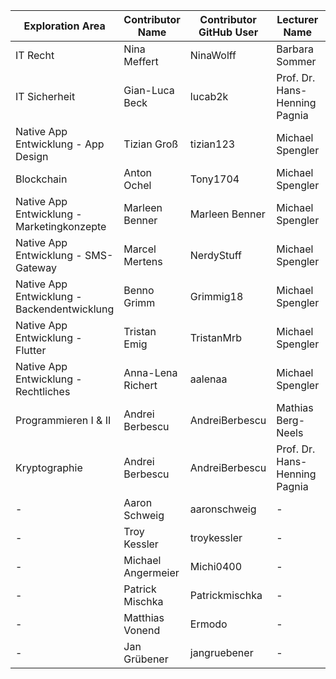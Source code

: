 | Exploration Area | Contributor Name | Contributor GitHub User | Lecturer Name | Lecturer Contact | 
|----------------------|--------------------|------------------------|----------|----------|
| IT Recht | Nina Meffert | NinaWolff | Barbara Sommer | https://www.weitnauer.net/team/dr-barbara-sommer/ |
| IT Sicherheit | Gian-Luca Beck | lucab2k | Prof. Dr. Hans-Henning Pagnia | henning.pagnia@dhbw-mannheim.de |
| Native App Entwicklung - App Design | Tizian Groß | tizian123 | Michael Spengler | - |
| Blockchain | Anton Ochel | Tony1704 | Michael Spengler | - |
| Native App Entwicklung - Marketingkonzepte | Marleen Benner |Marleen Benner | Michael Spengler | - |
| Native App Entwicklung - SMS-Gateway | Marcel Mertens | NerdyStuff | Michael Spengler | - |
| Native App Entwicklung - Backendentwicklung | Benno Grimm | Grimmig18 | Michael Spengler | - |
| Native App Entwicklung - Flutter | Tristan Emig | TristanMrb | Michael Spengler | - |
| Native App Entwicklung - Rechtliches | Anna-Lena Richert | aalenaa | Michael Spengler | - |
| Programmieren I & II | Andrei Berbescu | AndreiBerbescu | Mathias Berg-Neels | ? |
| Kryptographie | Andrei Berbescu | AndreiBerbescu | Prof. Dr. Hans-Henning Pagnia | henning.pagnia@dhbw-mannheim.de |
| - | Aaron Schweig | aaronschweig | - | - | 
| - | Troy Kessler | troykessler | - | - | 
| - | Michael Angermeier | Michi0400 | - | - | 
| - | Patrick Mischka| Patrickmischka | - | - | 
| - | Matthias Vonend | Ermodo | - | - | 
| - | Jan Grübener | jangruebener | - | - | 
